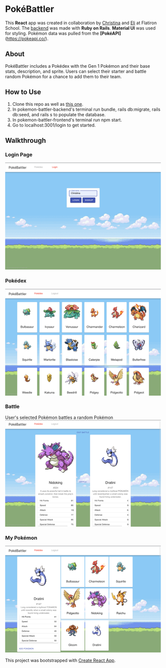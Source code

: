 # PokéBattler
This **React** app was created in collaboration by [Christina](https://github.com/christinamcmahon) and [Eli](https://github.com/eliastooloee) at Flatiron School. The [backend](https://github.com/christinamcmahon/pokemon-battler-backend) was made with **Ruby on Rails**. **Material UI** was used for styling. Pokémon data was pulled from the **[PokéAPI]**(https://pokeapi.co/).

## About
PokéBattler includes a Pokédex with the Gen 1 Pokémon and their base stats, description, and sprite. Users can select their starter and battle random Pokémon for a chance to add them to their team.

## How to Use
1. Clone this repo as well as [this one](https://github.com/christinamcmahon/pokemon-battler-backend).
2. In pokemon-battler-backend's terminal run bundle, rails db:migrate, rails db:seed, and rails s to populate the database.
3. In pokemon-battler-frontend's terminal run npm start.
4. Go to localhost:3001/login to get started.

## Walkthrough
### Login Page
!["login page"](/screenshots/login.png)

### Pokédex
!["Pokédex"](/screenshots/pokedex.png)

### Battle
User's selected Pokémon battles a random Pokémon
!["Pokémon Battle"](/screenshots/battle.png)

### My Pokémon
!["My Pokémon"](/screenshots/my-pokemon.png)

This project was bootstrapped with [Create React App](https://github.com/facebook/create-react-app).

